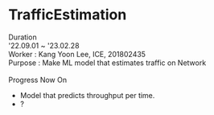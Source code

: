 # TrafficEstimation
Duration<br/>'22.09.01 ~ '23.02.28<br/>
Worker   : Kang Yoon Lee, ICE, 201802435<br/>
Purpose  : Make ML model that estimates traffic on Network<br/><br/>
Progress Now On <br/>
- Model that predicts throughput per time.
- ?
